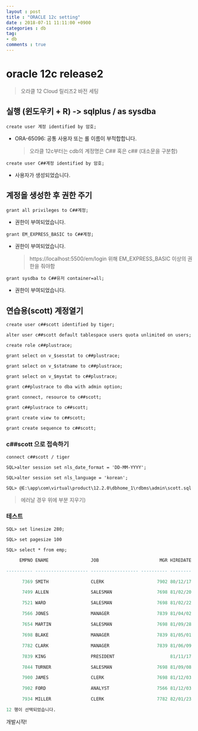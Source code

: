 ```yaml
---
layout : post
title : "ORACLE 12c setting"
date : 2018-07-11 11:11:00 +0900
categories : db
tag:
- db
comments : true
---
```


# oracle 12c release2

> 오라클 12 Cloud 릴리즈2 바전 세팅


## 실행 (윈도우키 + R) -> sqlplus / as sysdba

```create user 계정 identified by 암호;```

- ORA-65096: 공통 사용자 또는 롤 이름이 부적합합니다.

  > 오라클 12c부터는 cdb의 계정명은 C## 혹은 c## (대소문을 구분함)

```create user C##계정 identified by 암호;```

- 사용자가 생성되었습니다.



## 계정을 생성한 후 권한 주기

```grant all privileges to C##계정; ```

- 권한이 부여되었습니다.

```grant EM_EXPRESS_BASIC to C##계정;```

- 권한이 부여되었습니다.
  > https://localhost:5500/em/login 위해 EM_EXPRESS_BASIC 이상의 권한을 줘야함


```grant sysdba to C##유저 container=all;```



- 권한이 부여되었습니다.


## 연습용(scott) 계정열기

```create user c##scott identified by tiger;```

```alter user c##scott default tablespace users quota unlimited on users;```

```create role c##plustrace;```

```grant select on v_$sesstat to c##plustrace;```

```grant select on v_$statname to c##plustrace;```

```grant select on v_$mystat to c##plustrace;```

```grant c##plustrace to dba with admin option;```

```grant connect, resource to c##scott;```

```grant c##plustrace to c##scott;```

```grant create view to c##scott;```

```grant create sequence to c##scott;```

### c##scott 으로 접속하기

```sqlplus
connect c##scott / tiger
```

```sqlplus
SQL>alter session set nls_date_format = 'DD-MM-YYYY';
```

```sqlplus
SQL>alter session set nls_language = 'korean';
```

```sqlplus
SQL> @E:\app\com\virtual\product\12.2.0\dbhome_1\rdbms\admin\scott.sql
```
> 에러날 경우 위에 부분 지우기)


### 테스트

```sqlplus
SQL> set linesize 280;
```

```sqlplus
SQL> set pagesize 100
```

```sqlplus
SQL> select * from emp;
```

```SQL
​     EMPNO ENAME                JOB                       MGR HIREDATE        SAL       COMM     DEPTNO

---------- -------------------- ------------------ ---------- -------- ---------- ---------- ----------

​      7369 SMITH                CLERK                    7902 80/12/17        800                    20

​      7499 ALLEN                SALESMAN                 7698 81/02/20       1600        300         30

​      7521 WARD                 SALESMAN                 7698 81/02/22       1250        500         30

​      7566 JONES                MANAGER                  7839 81/04/02       2975                    20

​      7654 MARTIN               SALESMAN                 7698 81/09/28       1250       1400         30

​      7698 BLAKE                MANAGER                  7839 81/05/01       2850                    30

​      7782 CLARK                MANAGER                  7839 81/06/09       2450                    10

​      7839 KING                 PRESIDENT                     81/11/17       5000                    10

​      7844 TURNER               SALESMAN                 7698 81/09/08       1500          0         30

​      7900 JAMES                CLERK                    7698 81/12/03        950                    30

​      7902 FORD                 ANALYST                  7566 81/12/03       3000                    20

​      7934 MILLER               CLERK                    7782 82/01/23       1300                    10

12 행이 선택되었습니다.
```

개발시작!
